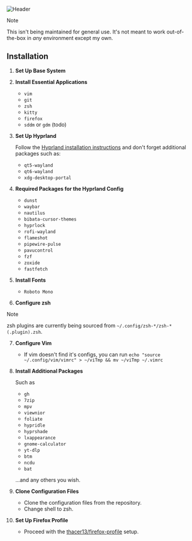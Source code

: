 ![Header](https://imgur.com/eszGk3V.png)
    
> [!NOTE]
> This isn't being maintained for general use. It's not meant to work out-of-the-box in *any* environment except my own.

## Installation

1. **Set Up Base System**

2. **Install Essential Applications**

   - `vim`
   - `git`
   - `zsh`
   - `kitty`
   - `firefox`
   - `sddm` or `gdm` (todo)

3. **Set Up Hyprland**

   Follow the [Hyprland installation instructions](https://wiki.hyprland.org/Hyprland-Installation) and don't forget additional packages such as:

   - `qt5-wayland`
   - `qt6-wayland`
   - `xdg-desktop-portal`

4. **Required Packages for the Hyprland Config**

   - `dunst`
   - `waybar`
   - `nautilus`
   - `bibata-cursor-themes`
   - `hyprlock`
   - `rofi-wayland`
   - `flameshot`
   - `pipewire-pulse`
   - `pavucontrol`
   - `fzf`
   - `zoxide`
   - `fastfetch`

5. **Install Fonts**

   - `Roboto Mono`

6. **Configure zsh**

> [!NOTE]
> zsh plugins are currently being sourced from `~/.config/zsh-*/zsh-*(.plugin).zsh`.

7. **Configure Vim**

   - If vim doesn't find it's configs, you can run `echo "source ~/.config/vim/vimrc" > ~/viTmp && mv ~/viTmp ~/.vimrc`

8. **Install Additional Packages**

    Such as

   - `gh`
   - `7zip`
   - `mpv`
   - `viewnior`
   - `foliate`
   - `hypridle`
   - `hyprshade`
   - `lxappearance`
   - `gnome-calculator`
   - `yt-dlp`
   - `btm`
   - `ncdu`
   - `bat`

   ...and any others you wish.

9. **Clone Configuration Files**

   - Clone the configuration files from the repository.
   - Change shell to zsh.

10. **Set Up Firefox Profile**

    - Proceed with the [thacer13/firefox-profile](https://github.com/thacer13/firefox-profile) setup.

